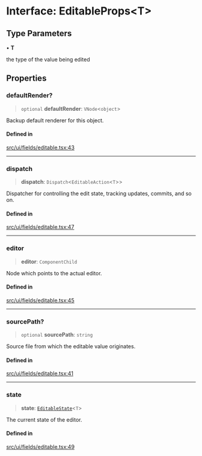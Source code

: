# Interface: EditableProps\<T\>

## Type Parameters

• **T**

the type of the value being edited

## Properties

### defaultRender?

> `optional` **defaultRender**: `VNode`\<`object`\>

Backup default renderer for this object.

#### Defined in

[src/ui/fields/editable.tsx:43](https://github.com/GamerGirlandCo/datacore/blob/7f32893e5430e552f1b1164e828ac7a411d6e24f/src/ui/fields/editable.tsx#L43)

***

### dispatch

> **dispatch**: `Dispatch`\<`EditableAction`\<`T`\>\>

Dispatcher for controlling the edit state, tracking updates, commits, and so on.

#### Defined in

[src/ui/fields/editable.tsx:47](https://github.com/GamerGirlandCo/datacore/blob/7f32893e5430e552f1b1164e828ac7a411d6e24f/src/ui/fields/editable.tsx#L47)

***

### editor

> **editor**: `ComponentChild`

Node which points to the actual editor.

#### Defined in

[src/ui/fields/editable.tsx:45](https://github.com/GamerGirlandCo/datacore/blob/7f32893e5430e552f1b1164e828ac7a411d6e24f/src/ui/fields/editable.tsx#L45)

***

### sourcePath?

> `optional` **sourcePath**: `string`

Source file from which the editable value originates.

#### Defined in

[src/ui/fields/editable.tsx:41](https://github.com/GamerGirlandCo/datacore/blob/7f32893e5430e552f1b1164e828ac7a411d6e24f/src/ui/fields/editable.tsx#L41)

***

### state

> **state**: [`EditableState`](EditableState.md)\<`T`\>

The current state of the editor.

#### Defined in

[src/ui/fields/editable.tsx:49](https://github.com/GamerGirlandCo/datacore/blob/7f32893e5430e552f1b1164e828ac7a411d6e24f/src/ui/fields/editable.tsx#L49)
